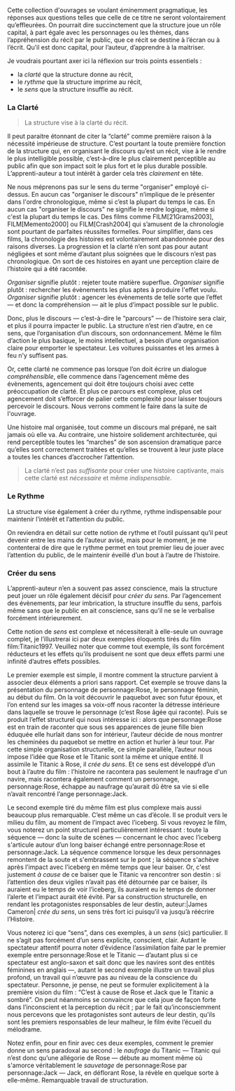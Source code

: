 <!-- Pourquoi structure son récit -->

Cette collection d'ouvrages se voulant éminemment pragmatique, les réponses aux questions telles que celle de ce titre ne seront volontairement qu’effleurées. On pourrait dire succinctement que la structure joue un rôle capital, à part égale avec les personnages ou les thèmes, dans l’appréhension du récit par le public, que ce récit se destine à l’écran ou à l’écrit. Qu’il est donc capital, pour l’auteur, d’apprendre à la maitriser.

Je voudrais pourtant axer ici la réflexion sur trois points essentiels : 

* la *clarté* que la structure donne au récit,
* le *rythme* que la structure imprime au récit,
* le *sens* que la structure insuffle au récit.

### La Clarté

> La structure vise à la clarté du récit.

Il peut paraitre étonnant de citer la “clarté” comme première raison à la nécessité impérieuse de structure. C’est pourtant la toute première fonction de la structure qui, en organisant le discours qu’est un récit, vise à le rendre le plus intelligible possible, c’est-à-dire le plus clairement perceptible au public afin que son impact soit le plus fort et le plus durable possible. L’apprenti-auteur a tout intérêt à garder cela très *clairement* en tête.

Ne nous méprenons pas sur le sens du terme "organiser" employé ci-dessus. En aucun cas "organiser le discours" n’implique de le présenter dans l'ordre chronologique, même si c’est la plupart du temps le cas. En aucun cas "organiser le discours" ne signifie le rendre logique, même si c'est la plupart du temps le cas. Des films comme FILM[21Grams2003], FILM[Memento2000] ou FILM[Crash2004] qui s’amusent de la chronologie sont pourtant de parfaites réussites formelles. Pour simplifier, dans ces films, la chronologie des histoires est volontairement abandonnée pour des raisons diverses. La progression et la clarté n’en sont pas pour autant négligées et sont même d’autant plus soignées que le discours n’est pas chronologique. On sort de ces histoires en ayant une perception claire de l’histoire qui a été racontée.

*Organiser* signifie plutôt : rejeter toute matière superflue. *Organiser* signifie plutôt : rechercher les évènements les plus aptes à produire l'effet voulu. *Organiser* signifie plutôt : agencer les évènements de telle sorte que l’effet — et donc la compréhension — ait le plus d’impact possible sur le public.

Donc, plus le discours — c’est-à-dire le “parcours” — de l’histoire sera clair, et plus il pourra impacter le public. La structure n’est rien d’autre, en ce sens, que l’organisation d’un discours, son ordonnancement. Même le film d’action le plus basique, le moins intellectuel, a besoin d’une organisation claire pour emporter le spectateur. Les voitures puissantes et les armes à feu n'y suffisent pas.

Or, cette clarté ne commence pas lorsque l’on doit écrire un dialogue *compréhensible*, elle commence dans l’agencement même des évènements, agencement qui doit être toujours choisi avec cette préoccupation de clarté. Et plus ce parcours est complexe, plus cet agencement doit s’efforcer de palier cette complexité pour laisser toujours percevoir le discours. Nous verrons comment le faire dans la suite de l'ouvrage.

Une histoire mal organisée, tout comme un discours mal préparé, ne sait jamais où elle va. Au contraire, une histoire solidement architecturée, qui rend perceptible toutes les “marches” de son ascension dramatique parce qu’elles sont correctement traitées et qu’elles se trouvent à leur juste place a toutes les chances d’accrocher l’attention.

> La clarté n’est pas *suffisante* pour créer une histoire captivante, mais cette clarté est *nécessaire* et même *indispensable*.

### Le Rythme

<!-- FIN EXTRAIT -->

La structure vise également à créer du rythme, rythme indispensable pour maintenir l’intérêt et l’attention du public.

On reviendra en détail sur cette notion de rythme et l’outil puissant qu’il peut devenir entre les mains de l’auteur avisé, mais pour le moment, je me contenterai de dire que le rythme permet en tout premier lieu de jouer avec l’attention du public, de le maintenir éveillé d’un bout à l’autre de l’histoire.

### Créer du sens

L’apprenti-auteur n’en a souvent pas assez conscience, mais la structure peut jouer un rôle également décisif pour *créer du sens*. Par l’agencement des évènements, par leur imbrication, la structure insuffle du sens, parfois même sans que le public en ait conscience, sans qu’il ne se le verbalise forcément intérieurement.

Cette notion de *sens* est complexe et nécessiterait à elle-seule un ouvrage complet, je l’illustrerai ici par deux exemples éloquents tirés du film film:Titanic1997. Veuillez noter que comme tout exemple, ils sont forcément réducteurs et les effets qu’ils produisent ne sont que deux effets parmi une infinité d’autres effets possibles.

Le premier exemple est simple, il montre comment la structure parvient à associer deux éléments a priori sans rapport. Cet exemple se trouve dans la présentation du personnage de personnage:Rose, le personnage féminin, au début du film. On la voit découvrir le paquebot avec son futur époux, et l’on entend sur les images sa voix-off nous raconter la détresse intérieure dans laquelle se trouve le personnage (c’est Rose âgée qui raconte). Puis se produit l’effet structurel qui nous intéresse ici : alors que personnage:Rose est en train de raconter que sous ses apparences de jeune fille bien éduquée elle hurlait dans son for intérieur, l’auteur décide de nous montrer les cheminées du paquebot se mettre en action et hurler à leur tour. Par cette simple organisation structurelle, ce simple parallèle, l’auteur nous impose l’idée que Rose et le Titanic sont la même et unique entité. Il assimile le Titanic à Rose, il *crée du sens*. Et ce sens est développé d’un bout à l’autre du film : l’histoire ne racontera pas seulement le naufrage d'un navire, mais racontera également comment un personnage, personnage:Rose, échappe au naufrage qu’aurait dû être sa vie si elle n’avait rencontré l’ange personnage:Jack.

Le second exemple tiré du même film est plus complexe mais aussi beaucoup plus remarquable. C’est même un cas d’école. Il se produit vers le milieu du film, au moment de l’impact avec l’iceberg. Si vous revoyez le film, vous noterez un point structurel particulièrement intéressant : toute la séquence — donc la suite de scènes — concernant le choc avec l’iceberg s'articule autour d’un long baiser échangé entre personnage:Rose et personnage:Jack. La séquence commence lorsque les deux personnages remontent de la soute et s'embrassent sur le pont ; la séquence s'achève après l’impact avec l’iceberg en même temps que leur baiser. Or, c'est justement *à cause* de ce baiser que le Titanic va rencontrer son destin : si l’attention des deux vigiles n’avait pas été détournée par ce baiser, ils auraient eu le temps de voir l’iceberg, ils auraient eu le temps de donner l’alerte et l’impact aurait été évité. Par sa construction structurelle, en rendant les protagonistes responsables de leur destin, auteur:|James Cameron| *crée du sens*, un sens très fort ici puisqu’il va jusqu’à réécrire l’Histoire.

Vous noterez ici que “sens”, dans ces exemples, à un *sens* (sic) particulier. Il ne s’agit pas forcément d’un sens explicite, conscient, clair. Autant le spectateur attentif pourra noter d’évidence l’assimilation faite par le premier exemple entre personnage:Rose et le Titanic — d’autant plus si ce spectateur est anglo-saxon et sait donc que les navires sont des entités féminines en anglais —, autant le second exemple illustre un travail plus profond, un travail qui n’œuvre pas au niveau de la conscience du spectateur. Personne, je pense, ne peut se formuler explicitement à la première vision du film : “C’est à cause de Rose et Jack que le Titanic a sombré”. On peut néanmoins se convaincre que cela joue de façon forte dans l’inconscient et la perception du récit ; par le fait qu’inconsciemment nous percevons que les protagonistes sont auteurs de leur destin, qu'ils sont les premiers responsables de leur malheur, le film évite l’écueil du mélodrame.

Notez enfin, pour en finir avec ces deux exemples, comment le premier donne un sens paradoxal au second : le *naufrage* du Titanic — Titanic qui n’est donc qu’une allégorie de Rose — débute au moment même où s'amorce véritablement le *sauvetage* de personnage:Rose par personnage:Jack — Jack, en déflorant Rose, la révèle en quelque sorte à elle-même. Remarquable travail de structuration.
